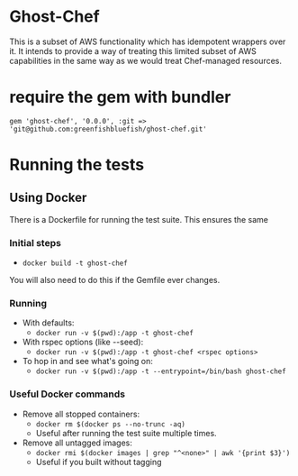 # Ghost-Chef

This is a subset of AWS functionality which has idempotent wrappers over it. It
intends to provide a way of treating this limited subset of AWS capabilities in
the same way as we would treat Chef-managed resources.

# require the gem with bundler

```
gem 'ghost-chef', '0.0.0', :git => 'git@github.com:greenfishbluefish/ghost-chef.git'
```

# Running the tests

## Using Docker

There is a Dockerfile for running the test suite. This ensures the same 

### Initial steps

* `docker build -t ghost-chef`

You will also need to do this if the Gemfile ever changes.

### Running

* With defaults:
  * `docker run -v $(pwd):/app -t ghost-chef`
* With rspec options (like --seed):
  * `docker run -v $(pwd):/app -t ghost-chef <rspec options>`
* To hop in and see what's going on:
  * `docker run -v $(pwd):/app -t --entrypoint=/bin/bash ghost-chef`

### Useful Docker commands

* Remove all stopped containers:
  * `docker rm $(docker ps --no-trunc -aq)`
  * Useful after running the test suite multiple times.
* Remove all untagged images:
  * `docker rmi $(docker images | grep "^<none>" | awk '{print $3}')`
  * Useful if you built without tagging

